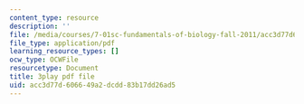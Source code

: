 ```yaml
---
content_type: resource
description: ''
file: /media/courses/7-01sc-fundamentals-of-biology-fall-2011/acc3d77d606649a2dcdd83b17dd26ad5_qY0ixUWJx0g.pdf
file_type: application/pdf
learning_resource_types: []
ocw_type: OCWFile
resourcetype: Document
title: 3play pdf file
uid: acc3d77d-6066-49a2-dcdd-83b17dd26ad5
---
```

